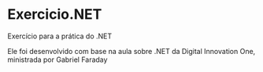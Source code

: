 # Exercicio.NET
Exercício para a prática do .NET

Ele foi desenvolvido com base na aula sobre .NET da Digital Innovation One, ministrada por Gabriel Faraday
